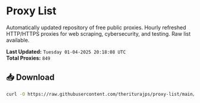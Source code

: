 # Proxy List

Automatically updated repository of free public proxies. Hourly refreshed HTTP/HTTPS proxies for web scraping, cybersecurity, and testing. Raw list available.

**Last Updated:** `Tuesday 01-04-2025 20:18:08 UTC`  
**Total Proxies:** `849`

## 📥 Download
```bash
curl -O https://raw.githubusercontent.com/theriturajps/proxy-list/main/proxies.txt

